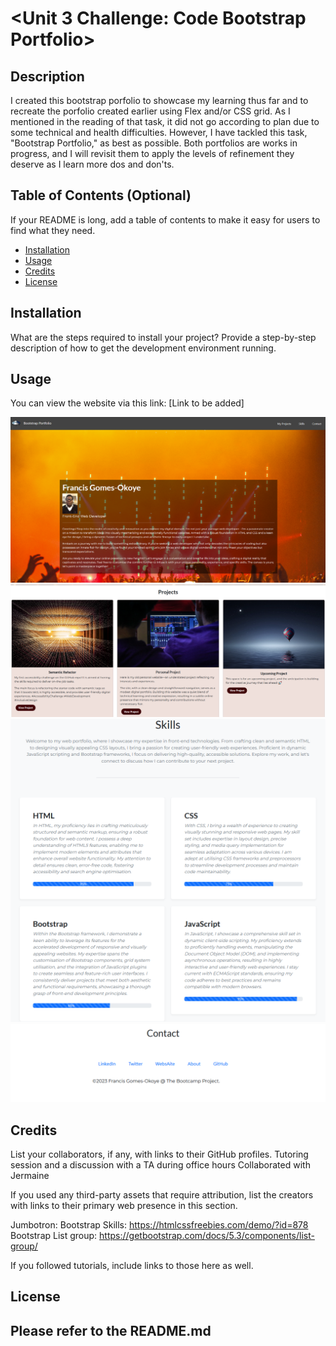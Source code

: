 # <Unit 3 Challenge: Code Bootstrap Portfolio>

## Description

I created this bootstrap porfolio to showcase my learning thus far and to recreate the porfolio created earlier using Flex and/or CSS grid. As I mentioned in the reading of that task, it did not go according to plan due to some technical and health difficulties. However, I have tackled this task, "Bootstrap Portfolio," as best as possible. Both portfolios are works in progress, and I will revisit them to apply the levels of refinement they deserve as I learn more dos and don'ts.

## Table of Contents (Optional)

If your README is long, add a table of contents to make it easy for users to find what they need.

-   [Installation](#installation)
-   [Usage](#usage)
-   [Credits](#credits)
-   [License](#license)

## Installation

What are the steps required to install your project? Provide a step-by-step description of how to get the development environment running.

## Usage

You can view the website via this link: [Link to be added]

![alt text](assets/images/about.png) ![alt text](assets/images/projects.png) ![alt text](assets/images/skills.png) ![alt text](assets/images/contact.png)

## Credits

List your collaborators, if any, with links to their GitHub profiles. Tutoring session and a discussion with a TA during office hours Collaborated with Jermaine

If you used any third-party assets that require attribution, list the creators with links to their primary web presence in this section.

Jumbotron: Bootstrap Skills: https://htmlcssfreebies.com/demo/?id=878 Bootstrap List group: https://getbootstrap.com/docs/5.3/components/list-group/

If you followed tutorials, include links to those here as well.

## License

## Please refer to the README.md
